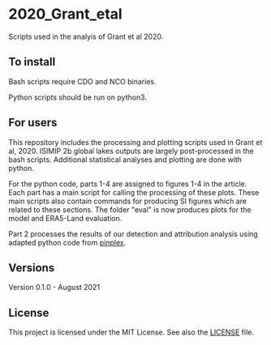 # 2020_Grant_etal

Scripts used in the analyis of Grant et al 2020.

## To install
Bash scripts require CDO and NCO binaries.

Python scripts should be run on python3.

## For users
This repository includes the processing and plotting scripts used in Grant et al, 2020. ISIMIP 2b global lakes outputs are largely post-processed in the bash scripts. Additional statistical analyses and plotting are done with python.

For the python code, parts 1-4 are assigned to figures 1-4 in the article. Each part has a main script for calling the processing of these plots. These main scripts also contain commands for producing SI figures which are related to these sections. The folder "eval" is now produces plots for the model and ERA5-Land evaluation.

Part 2 processes the results of our detection and attribution analysis using adapted python code from [pinplex](https://github.com/pinplex/PyDnA).

## Versions
Version 0.1.0 - August 2021  


## License
This project is licensed under the MIT License. See also the [LICENSE](https://github.com/VUB-HYDR/2020_Grant_etal_NGEO/blob/master/LICENSE.md) file.
